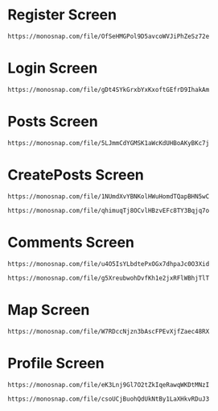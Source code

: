 # Register Screen

```
https://monosnap.com/file/OfSeHMGPol9D5avcoWVJiPhZeSz72e

```

# Login Screen

```
https://monosnap.com/file/gDt4SYkGrxbYxKxoftGEfrD9IhakAm
```

# Posts Screen

```
https://monosnap.com/file/5LJmmCdYGMSK1aWcKdUHBoAKyBKc7j
```

# CreatePosts Screen

```
https://monosnap.com/file/1NUmdXvYBNKolHWuHomdTQapBHN5wC
```

```
https://monosnap.com/file/qhimuqTj8OCvlHBzvEFc8TY3Bqjq7o
```

# Comments Screen

```
https://monosnap.com/file/u4O5IsYLbdtePxOGx7dhpaJc0O3Xid
```

```
https://monosnap.com/file/g5XreubwohDvfKh1e2jxRFlWBhjTlT
```

# Map Screen

```
https://monosnap.com/file/W7RDccNjzn3bAscFPEvXjfZaec48RX
```

# Profile Screen

```
https://monosnap.com/file/eK3Lnj9Gl7O2tZkIqeRawqWKDtMNzI
```

```
https://monosnap.com/file/csoUCjBuohQdUkNtBy1LaXHkvRDuJ3
```
